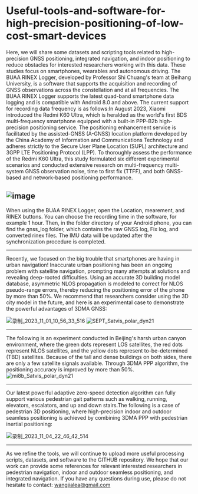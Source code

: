 # Useful-tools-and-software-for-high-precision-positioning-of-low-cost-smart-devices

Here, we will share some datasets and scripting tools related to high-precision GNSS positioning, integrated navigation, and indoor positioning to reduce obstacles for interested researchers working with this data. These studies focus on smartphones, wearables and autonomous driving. The BUAA RINEX Logger, developed by Professor Shi Chuang's team at Beihang University, is a software that supports the acquisition and recording of GNSS observations across the constellation and at all frequencies. The BUAA RINEX Logger supports the latest quad-band smartphone data logging and is compatible with Android 8.0 and above. The current support for recording data frequency is as follows:In August 2023, Xiaomi introduced the Redmi K60 Ultra, which is heralded as the world's first BDS multi-frequency smartphone equipped with a built-in PPP-B2b high-precision positioning service. The positioning enhancement service is facilitated by the assisted-GNSS (A-GNSS) location platform developed by the China Academy of Information and Communications Technology and adheres strictly to the Secure User Plane Location (SUPL) architecture and 3GPP LTE Positioning Protocol (LPP). To thoroughly assess the performance of the Redmi K60 Ultra, this study formulated six different experimental scenarios and conducted extensive research on multi-frequency multi-system GNSS observation noise, time to first fix (TTFF), and both GNSS-based and network-based positioning performance.

![image](https://github.com/Jia-le-wang/Useful-tools-and-software-for-high-precision-positioning-of-low-cost-smart-devices/assets/49149409/84746908-2f25-492b-8acf-0617dd897ccd)
-----------------------------------------------------------------------------------------------------------------------------------------------------------------------------------
When using the BUAA RINEX Logger, open the Location, mearement, and RINEX buttons. You can choose the recording time in the software, for example 1 hour. Then, in the folder directory of your Android phone, you can find the gnss_log folder, which contains the raw GNSS log, Fix log, and converted rinex files. The IMU data will be updated after the synchronization procedure is completed.

-----------------------------------------------------------------------------------------------------------------------------------------------------------------------------------
Recently, we focused on the big trouble that smartphones are having in urban navigation! Inaccurate urban positioning has been an ongoing problem with satellite navigation, prompting many attempts at solutions and revealing deep-rooted difficulties. Using an accurate 3D building model database, asymmetric NLOS propagation is modeled to correct for NLOS pseudo-range errors, thereby reducing the positioning error of the phone by more than 50%. We recommend that researchers consider using the 3D city model in the future, and here is an experimental case to demonstrate the powerful advantages of 3DMA GNSS:

![录制_2023_11_01_10_56_33_516](https://github.com/Jia-le-wang/Useful-tools-and-software-for-high-precision-positioning-of-low-cost-smart-devices/assets/49149409/14b6b590-676f-40d5-a11a-d99319bad58e)
![SEPT_Satvis_polar_dyn21](https://github.com/Jia-le-wang/BUAA-RINEX-Logger/assets/49149409/65ba10af-3501-48b7-8d0a-ab07dc03837c)

-----------------------------------------------------------------------------------------------------------------------------------------------------------------------------------
The following is an experiment conducted in Beijing's harsh urban canyon environment, where the green dots represent LOS satellites, the red dots represent NLOS satellites, and the yellow dots represent to-be-determined (TBD) satellites. Because of the tall and dense buildings on both sides, there are only a few satellite signals available. Through 3DMA PPP algorithm, the positioning accuracy is improved by more than 50%.
![mi8b_Satvis_polar_dyn21](https://github.com/Jia-le-wang/BUAA-RINEX-Logger/assets/49149409/2fbfe3e9-bd65-4c20-9626-7dfdd3971373)

-----------------------------------------------------------------------------------------------------------------------------------------------------------------------------------
Our latest powerful adaptive zero-speed detection algorithm can fully support various pedestrian gait patterns such as walking, running, elevators, escalators, and up and down stairs.The following is a case of pedestrian 3D positioning, where high-precision indoor and outdoor seamless positioning is achieved by combining 3DMA PPP with pedestrian inertial positioning:

![录制_2023_11_04_22_46_42_514](https://github.com/Jia-le-wang/BUAA-RINEX-Logger/assets/49149409/8489d172-cda1-4df3-aa02-a19cd8d5b243)

-----------------------------------------------------------------------------------------------------------------------------------------------------------------------------------
As we refine the tools, we will continue to upload more useful processing scripts, datasets, and software to the GITHUB repository. We hope that our work can provide some references for relevant interested researchers in pedestrian navigation, indoor and outdoor seamless positioning, and integrated navigation.
If you have any questions during use, please do not hesitate to contact: wangjialea@gmail.com

